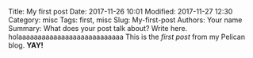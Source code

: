 Title: My first post
Date: 2017-11-26 10:01
Modified: 2017-11-27 12:30
Category: misc
Tags: first, misc
Slug: My-first-post
Authors: Your name
Summary: What does your post talk about? Write here.
holaaaaaaaaaaaaaaaaaaaaaaaaaaa
This is the *first post* from my Pelican blog. **YAY!**
